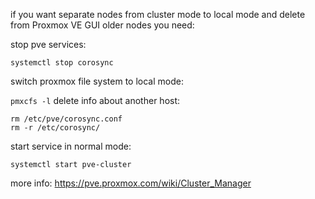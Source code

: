 if you want separate nodes from cluster mode to local mode and delete from Proxmox VE GUI older nodes you need:

stop pve services:

```systemctl stop pve-cluster
systemctl stop corosync
```

switch proxmox file system to local mode:

```pmxcfs -l```
delete info about another host:

```rm /etc/pve/nodes/{node_name}
rm /etc/pve/corosync.conf
rm -r /etc/corosync/
```

start service in normal mode:

```killall pmxcfs
systemctl start pve-cluster
```

more info: https://pve.proxmox.com/wiki/Cluster_Manager
